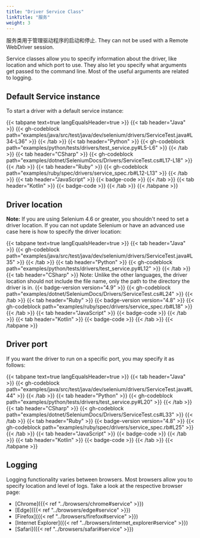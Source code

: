 ```yaml
---
title: "Driver Service Class"
linkTitle: "服务"
weight: 3
---
```


服务类用于管理驱动程序的启动和停止.
They can not be used with a Remote WebDriver session.

Service classes allow you to specify information about the driver,
like location and which port to use.
They also let you specify what arguments get passed
to the command line. Most of the useful arguments are related to logging.

## Default Service instance

To start a driver with a default service instance:

{{< tabpane text=true langEqualsHeader=true >}}
{{< tab header="Java" >}}
{{< gh-codeblock path="examples/java/src/test/java/dev/selenium/drivers/ServiceTest.java#L34-L36" >}}
{{< /tab >}}
{{< tab header="Python" >}}
{{< gh-codeblock path="examples/python/tests/drivers/test_service.py#L5-L6" >}}
{{< /tab >}}
{{< tab header="CSharp" >}}
{{< gh-codeblock path="examples/dotnet/SeleniumDocs/Drivers/ServiceTest.cs#L17-L18" >}}
{{< /tab >}}
{{< tab header="Ruby" >}}
{{< gh-codeblock path="examples/ruby/spec/drivers/service_spec.rb#L12-L13" >}}
{{< /tab >}}
{{< tab header="JavaScript" >}}
{{< badge-code >}}
{{< /tab >}}
{{< tab header="Kotlin" >}}
{{< badge-code >}}
{{< /tab >}}
{{< /tabpane >}}

## Driver location

**Note:** If you are using Selenium 4.6 or greater, you shouldn't need to set a driver location.
If you can not update Selenium or have an advanced use case here is how to specify the driver location:

{{< tabpane text=true langEqualsHeader=true >}}
{{< tab header="Java" >}}
{{< gh-codeblock path="examples/java/src/test/java/dev/selenium/drivers/ServiceTest.java#L35" >}}
{{< /tab >}}
{{< tab header="Python" >}}
{{< gh-codeblock path="examples/python/tests/drivers/test_service.py#L12" >}}
{{< /tab >}}
{{< tab header="CSharp" >}}
Note: Unlike the other languages, the driver location should not include the file name, only the path to the directory the driver is in.
{{< badge-version version="4.9" >}}
{{< gh-codeblock path="examples/dotnet/SeleniumDocs/Drivers/ServiceTest.cs#L24" >}}
{{< /tab >}}
{{< tab header="Ruby" >}}
{{< badge-version version="4.8" >}}
{{< gh-codeblock path="examples/ruby/spec/drivers/service_spec.rb#L18" >}}
{{< /tab >}}
{{< tab header="JavaScript" >}}
{{< badge-code >}}
{{< /tab >}}
{{< tab header="Kotlin" >}}
{{< badge-code >}}
{{< /tab >}}
{{< /tabpane >}}

## Driver port

If you want the driver to run on a specific port, you may specify it as follows:

{{< tabpane text=true langEqualsHeader=true >}}
{{< tab header="Java" >}}
{{< gh-codeblock path="examples/java/src/test/java/dev/selenium/drivers/ServiceTest.java#L44" >}}
{{< /tab >}}
{{< tab header="Python" >}}
{{< gh-codeblock path="examples/python/tests/drivers/test_service.py#L20" >}}
{{< /tab >}}
{{< tab header="CSharp" >}}
{{< gh-codeblock path="examples/dotnet/SeleniumDocs/Drivers/ServiceTest.cs#L33" >}}
{{< /tab >}}
{{< tab header="Ruby" >}}
{{< badge-version version="4.8" >}}
{{< gh-codeblock path="examples/ruby/spec/drivers/service_spec.rb#L25" >}}
{{< /tab >}}
{{< tab header="JavaScript" >}}
{{< badge-code >}}
{{< /tab >}}
{{< tab header="Kotlin" >}}
{{< badge-code >}}
{{< /tab >}}
{{< /tabpane >}}

<span id="setting-log-output"></span>
## Logging

Logging functionality varies between browsers. Most browsers allow you to
specify location and level of logs. Take a look at the respective browser page:
* [Chrome]({{< ref "../browsers/chrome#service" >}})
* [Edge]({{< ref "../browsers/edge#service" >}})
* [Firefox]({{< ref "../browsers/firefox#service" >}})
* [Internet Explorer]({{< ref "../browsers/internet_explorer#service" >}})
* [Safari]({{< ref "../browsers/safari#service" >}})
